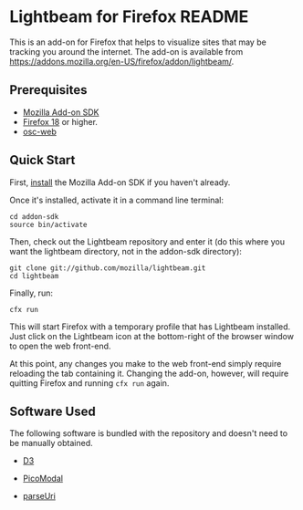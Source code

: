# Lightbeam for Firefox README

This is an add-on for Firefox that helps to visualize sites that may be tracking you around the internet. The add-on is available from https://addons.mozilla.org/en-US/firefox/addon/lightbeam/.


## Prerequisites

* [Mozilla Add-on SDK][ASDK]
* [Firefox 18][] or higher.
* <a href="https://github.com/BiLEnsemble/osc-web">osc-web</a>


## Quick Start

First, [install][] the Mozilla Add-on SDK if you haven't already.

Once it's installed, activate it in a command line terminal:

    cd addon-sdk
    source bin/activate

Then, check out the Lightbeam repository and enter it (do this where you want the lightbeam directory, not in the addon-sdk directory):

    git clone git://github.com/mozilla/lightbeam.git
    cd lightbeam

Finally, run:

    cfx run

This will start Firefox with a temporary profile that has Lightbeam installed. Just click on the Lightbeam icon at the bottom-right of the browser window to open the web front-end.

At this point, any changes you make to the web front-end simply require reloading the tab containing it. Changing the add-on, however, will require quitting Firefox and running `cfx run` again.

  [install]: https://developer.mozilla.org/en-US/Add-ons/SDK/Tutorials/Installation

## Software Used

The following software is bundled with the repository and doesn't need to be manually obtained.

* [D3][]
* [PicoModal][]
* [parseUri][]

  [ASDK]: https://addons.mozilla.org/en-US/developers/builder
  [D3]: http://mbostock.github.com/d3/
  [parseUri]: http://blog.stevenlevithan.com/code
  [PicoModal]: https://github.com/Nycto/PicoModal
  [Firefox 18]: http://www.mozilla.com/en-US/firefox/fx/
